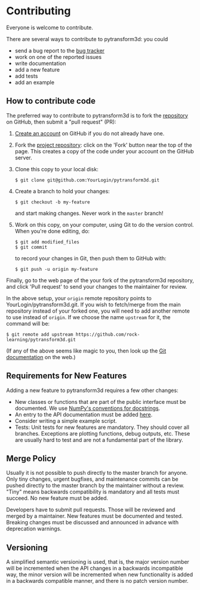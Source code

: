 # Contributing

Everyone is welcome to contribute.

There are several ways to contribute to pytransform3d: you could

* send a bug report to the
  [bug tracker](http://github.com/rock-learning/pytransform3d/issues)
* work on one of the reported issues
* write documentation
* add a new feature
* add tests
* add an example

## How to contribute code

The preferred way to contribute to pytransform3d is to fork the
[repository](http://github.com/rock-learning/pytransform3d/) on GitHub,
then submit a "pull request" (PR):

1. [Create an account](https://github.com/signup/free) on
   GitHub if you do not already have one.

2. Fork the [project repository](http://github.com/rock-learning/pytransform3d):
   click on the 'Fork' button near the top of the page. This creates a copy of
   the code under your account on the GitHub server.

3. Clone this copy to your local disk:

       $ git clone git@github.com:YourLogin/pytransform3d.git

4. Create a branch to hold your changes:

       $ git checkout -b my-feature

   and start making changes. Never work in the `master` branch!

5. Work on this copy, on your computer, using Git to do the version
   control. When you're done editing, do:

       $ git add modified_files
       $ git commit

   to record your changes in Git, then push them to GitHub with:

       $ git push -u origin my-feature

Finally, go to the web page of the your fork of the pytransform3d repository,
and click 'Pull request' to send your changes to the maintainer for review.

In the above setup, your `origin` remote repository points to
YourLogin/pytransform3d.git. If you wish to fetch/merge from the main
repository instead of your forked one, you will need to add another remote
to use instead of `origin`. If we choose the name `upstream` for it, the
command will be:

    $ git remote add upstream https://github.com/rock-learning/pytransform3d.git

(If any of the above seems like magic to you, then look up the
[Git documentation](http://git-scm.com/documentation) on the web.)

## Requirements for New Features

Adding a new feature to pytransform3d requires a few other changes:

* New classes or functions that are part of the public interface must be
  documented. We use [NumPy's conventions for docstrings](https://github.com/numpy/numpy/blob/master/doc/HOWTO_DOCUMENT.rst.txt).
* An entry to the API documentation must be added [here](https://rock-learning.github.io/pytransform3d/api.html).
* Consider writing a simple example script.
* Tests: Unit tests for new features are mandatory. They should cover all
  branches. Exceptions are plotting functions, debug outputs, etc. These
  are usually hard to test and are not a fundamental part of the library.

## Merge Policy

Usually it is not possible to push directly to the master branch for anyone.
Only tiny changes, urgent bugfixes, and maintenance commits can be pushed
directly to the master branch by the maintainer without a review.
"Tiny" means backwards compatibility is mandatory and all tests must succeed.
No new feature must be added.

Developers have to submit pull requests. Those will be reviewed and merged by
a maintainer. New features must be documented and tested. Breaking changes must
be discussed and announced in advance with deprecation warnings.

## Versioning

A simplified semantic versioning is used, that is, the major version number
will be incremented when the API changes in a backwards incompatible way, the
minor version will be incremented when new functionality is added in a
backwards compatible manner, and there is no patch version number.

